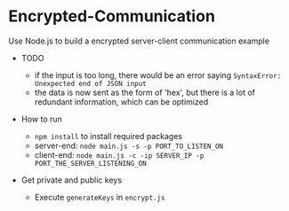 # Encrypted-Communication
Use Node.js to build a encrypted server-client communication example

* TODO
    * if the input is too long, there would be an error saying `SyntaxError: Unexpected end of JSON input`
    * the data is now sent as the form of 'hex', but there is a lot of redundant information, which can be optimized

* How to run
    * `npm install` to install required packages
    * server-end: `node main.js -s -p PORT_TO_LISTEN_ON`
    * client-end: `node main.js -c -ip SERVER_IP -p PORT_THE_SERVER_LISTENING_ON`

* Get private and public keys
    * Execute `generateKeys` in `encrypt.js`